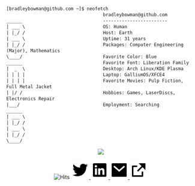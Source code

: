 ```

[bradleybowman@github.com ~]$ neofetch
                                    bradleybowman@github.com
______                              ------------------------
| ___ \                             OS: Human
| |_/ /                             Host: Earth
| ___ \                             Uptime: 31 years
| |_/ /                             Packages: Computer Engineering (Major), Mathematics
\____/                              Favorite Color: Blue
______                              Favorite Font: Liberation Family
|  _  \                             Desktop: Arch Linux/KDE Plasma
| | | |                             Laptop: GalliumOS/XFCE4
| | | |                             Favorite Movies: Pulp Fiction, Full Metal Jacket
| |/ /                              Hobbies: Games, LaserDiscs, Electronics Repair
|___/                               Employment: Searching
______                    
| ___ \
| |_/ /
| ___ \
| |_/ /
\____/
```
<p align="center">

  <img src="https://github-readme-stats.vercel.app/api?username=bradleybowman&custom_title=GitHub%20Stats&include_all_commits&count_private=true&&show_icons=true&theme=onedark" />

</p>

<p align="center">

  <img src="http://hits.dwyl.com/bradleybowman/bradleybowman.svg" alt="Hits" />
  <a href="https://www.twitter.com/bradleydbowman" />
  <img src="/assets/twitter-fill.svg" />
  <a href="https://www.linkedin.com/in/bradleydbowman" />
  <img src="/assets/linkedin-box-fill.svg" />
  <a href="mailto:bradleybowman@sabertech.dev" />
  <img src="/assets/mail-fill.svg" />
  <a href="https://sabertech.dev" />
  <img src="/assets/external-link-fill.svg" />

</p>
